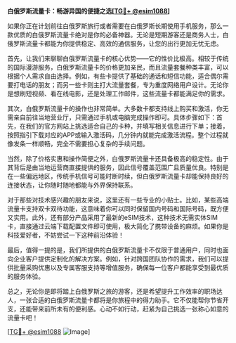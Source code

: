 **白俄罗斯流量卡：畅游异国的便捷之选[[TG💪+ @esim1088](https://t.me/s/esim1088)]**

如果你正在计划前往白俄罗斯旅行或者需要在白俄罗斯长期使用手机服务，那么一款优质的白俄罗斯流量卡绝对是你的必备神器。无论是短期游客还是商务人士，白俄罗斯流量卡都能为你提供稳定、高效的通信服务，让您的出行更加无忧无虑。

首先，让我们来聊聊白俄罗斯流量卡的核心优势——它的性价比极高。相较于传统的国际漫游服务，白俄罗斯流量卡的价格更加亲民，而且流量套餐种类丰富，可以根据个人需求自由选择。例如，有些卡提供了基础的通话和短信功能，适合偶尔需要打电话的朋友；而另一些卡则主打大流量套餐，专为重度网络用户设计。无论你是想刷短视频、看在线电影，还是处理工作邮件，这些流量卡都能满足你的需求。

其次，白俄罗斯流量卡的操作也非常简单。大多数卡都支持线上购买和激活，你无需亲自前往当地营业厅，只需通过手机或电脑完成操作即可。具体步骤如下：首先，在我们的官方网站上挑选适合自己的卡种，并填写相关信息进行下单；接着，按照指引下载对应的APP或输入激活码，几分钟内就能完成激活流程。整个过程就像发条一样顺畅，完全不需要担心复杂的手续问题。

当然，除了价格实惠和操作简便之外，白俄罗斯流量卡还具备极高的稳定性。由于其背后是由当地运营商直接提供的服务，因此信号覆盖范围广且质量优良。特别是在一些偏远地区，传统手机信号可能时断时续，但白俄罗斯流量卡却能保持良好的连接状态，让你随时随地都能与外界保持联系。

对于那些对技术感兴趣的朋友来说，这里还有一些专业的小贴士。比如，某些高端流量卡支持双卡双待功能，这意味着你可以同时保留国内号码和国际号码，既方便又实用。此外，还有部分产品采用了最新的eSIM技术，这种技术无需实体SIM卡，直接通过云端下载配置文件即可使用，极大简化了携带设备的麻烦。如果你是科技爱好者，不妨尝试一下这种前沿体验！

最后，值得一提的是，我们所提供的白俄罗斯流量卡不仅限于普通用户，同时也面向企业客户提供定制化的解决方案。例如，针对跨国团队协作的需求，我们可以提供批量采购优惠以及专属客服支持等增值服务，确保每一位客户都能享受到最优质的服务体验。

总之，无论你是即将踏上白俄罗斯之旅的游客，还是希望提升工作效率的职场达人，一张合适的白俄罗斯流量卡都将是你旅程中的得力助手。它不仅能帮你节省开支，还能带来前所未有的便利感。心动不如行动，赶紧为自己挑选一张称心如意的流量卡吧！

[[TG💪+ @esim1088](https://t.me/s/esim1088) ![Image](https://i.postimg.cc/4NQfJmqS/Snipaste-2025-05-13-00-14-12.png)]